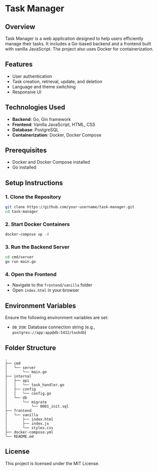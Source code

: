 # Task Manager

## Overview
Task Manager is a web application designed to help users efficiently manage their tasks. It includes a Go-based backend and a frontend built with vanilla JavaScript. The project also uses Docker for containerization.

## Features
- User authentication
- Task creation, retrieval, update, and deletion
- Language and theme switching
- Responsive UI

## Technologies Used
- **Backend**: Go, Gin framework
- **Frontend**: Vanilla JavaScript, HTML, CSS
- **Database**: PostgreSQL
- **Containerization**: Docker, Docker Compose

## Prerequisites
- Docker and Docker Compose installed
- Go installed

## Setup Instructions

### 1. Clone the Repository
```bash
git clone https://github.com/your-username/task-manager.git
cd task-manager
```

### 2. Start Docker Containers
```bash
docker-compose up -d
```

### 3. Run the Backend Server
```bash
cd cmd/server
go run main.go
```

### 4. Open the Frontend
- Navigate to the `frontend/vanilla` folder
- Open `index.html` in your browser

## Environment Variables
Ensure the following environment variables are set:
- `DB_DSN`: Database connection string (e.g., `postgres://app:app@db:5432/taskdb`)

## Folder Structure
```
.
├── cmd
│   └── server
│       └── main.go
├── internal
│   ├── api
│   │   └── task_handler.go
│   ├── config
│   │   └── config.go
│   └── db
│       └── migrate
│           └── 0001_init.sql
├── frontend
│   └── vanilla
│       ├── index.html
│       ├── index.js
│       └── styles.css
├── docker-compose.yml
└── README.md
```

## License
This project is licensed under the MIT License.
